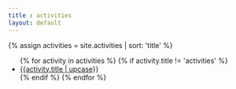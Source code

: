 ```yaml
---
title : activities
layout: default
---
```


{% assign activities = site.activities | sort: 'title' %}
<ul>
{% for activity in activities %}
	{% if activity.title != 'activities' %}
		<li>
			<a href="{{site.baseurl}}{{activity.url}}">{{activity.title | upcase}}</a>
		</li>
	{% endif %}
{% endfor %}
</ul>